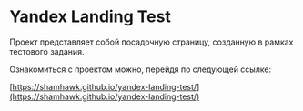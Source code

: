# Yandex Landing Test

Проект представляет собой посадочную страницу, созданную в рамках тестового задания. 

Ознакомиться с проектом можно, перейдя по следующей ссылке:

[https://shamhawk.github.io/yandex-landing-test/](https://shamhawk.github.io/yandex-landing-test/)
